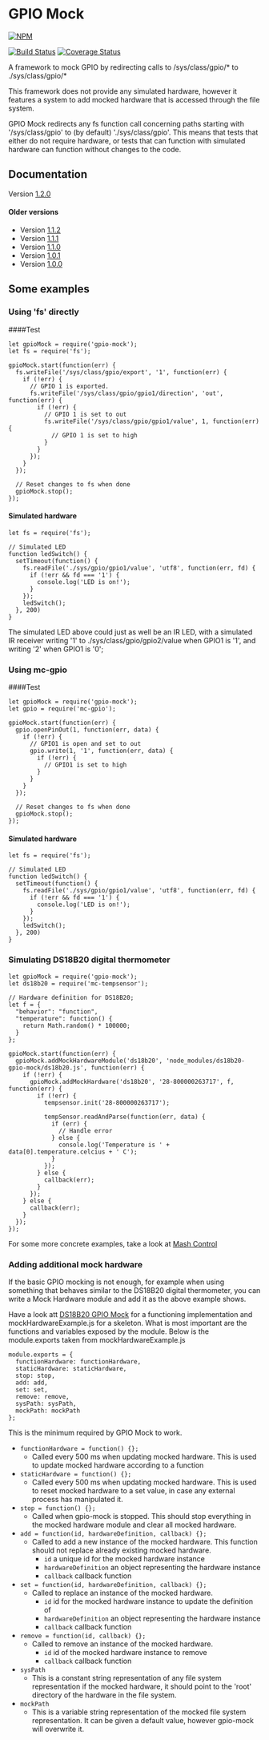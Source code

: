 # GPIO Mock
[![NPM](https://nodei.co/npm/gpio-mock.png?downloads=true&downloadRank=true&stars=true)](https://nodei.co/npm/gpio-mock/)

[![Build Status](https://travis-ci.org/Ozsie/gpioMock.svg?branch=master)](https://travis-ci.org/Ozsie/gpioMock)
[![Coverage Status](https://coveralls.io/repos/github/Ozsie/gpioMock/badge.svg?branch=master)](https://coveralls.io/github/Ozsie/gpioMock?branch=master)

A framework to mock GPIO by redirecting calls to /sys/class/gpio/* to ./sys/class/gpio/*

This framework does not provide any simulated hardware, however it features a system to add mocked hardware that is
accessed through the file system.

GPIO Mock redirects any fs function call concerning paths starting with '/sys/class/gpio' to (by default)
'./sys/class/gpio'. This means that tests that either do not require hardware, or tests that can function with
simulated hardware can function without changes to the code.

## Documentation
Version [1.2.0](https://ozsie.github.io/gpioMock/gpio-mock/1.2.0)

#### Older versions
* Version [1.1.2](https://ozsie.github.io/gpioMock/gpio-mock/1.1.2)
* Version [1.1.1](https://ozsie.github.io/gpioMock/gpio-mock/1.1.1)
* Version [1.1.0](https://ozsie.github.io/gpioMock/gpio-mock/1.1.0)
* Version [1.0.1](https://ozsie.github.io/gpioMock/gpio-mock/1.0.1)
* Version [1.0.0](https://ozsie.github.io/gpioMock/gpio-mock/1.0.0)

## Some examples

### Using 'fs' directly

####Test
```
let gpioMock = require('gpio-mock');
let fs = require('fs');

gpioMock.start(function(err) {
  fs.writeFile('/sys/class/gpio/export', '1', function(err) {
    if (!err) {
      // GPIO 1 is exported.
      fs.writeFile('/sys/class/gpio/gpio1/direction', 'out', function(err) {
        if (!err) {
          // GPIO 1 is set to out
          fs.writeFile('/sys/class/gpio/gpio1/value', 1, function(err) {
            // GPIO 1 is set to high
          }
        }
      });
    }
  });
  
  // Reset changes to fs when done
  gpioMock.stop();
});
```

#### Simulated hardware

```
let fs = require('fs');

// Simulated LED
function ledSwitch() {
  setTimeout(function() {
    fs.readFile('./sys/gpio/gpio1/value', 'utf8', function(err, fd) {
      if (!err && fd === '1') {
        console.log('LED is on!');
      }
    });
    ledSwitch();
  }, 200)
}
```

The simulated LED above could just as well be an IR LED, with a simulated IR receiver writing '1' to
./sys/class/gpio/gpio2/value when GPIO1 is '1', and writing '2' when GPIO1 is '0';


### Using mc-gpio

####Test
```
let gpioMock = require('gpio-mock');
let gpio = require('mc-gpio');

gpioMock.start(function(err) {
  gpio.openPinOut(1, function(err, data) {
    if (!err) {
      // GPIO1 is open and set to out
      gpio.write(1, '1', function(err, data) {
        if (!err) {
          // GPIO1 is set to high
        }
      }
    }
  });
  
  // Reset changes to fs when done
  gpioMock.stop();
});
```

#### Simulated hardware

```
let fs = require('fs');

// Simulated LED
function ledSwitch() {
  setTimeout(function() {
    fs.readFile('./sys/gpio/gpio1/value', 'utf8', function(err, fd) {
      if (!err && fd === '1') {
        console.log('LED is on!');
      }
    });
    ledSwitch();
  }, 200)
}
```

### Simulating DS18B20 digital thermometer
```
let gpioMock = require('gpio-mock');
let ds18b20 = require('mc-tempsensor');

// Hardware definition for DS18B20;
let f = {
  "behavior": "function",
  "temperature": function() {
    return Math.random() * 100000;
  }
};

gpioMock.start(function(err) {
  gpioMock.addMockHardwareModule('ds18b20', 'node_modules/ds18b20-gpio-mock/ds18b20.js', function(err) {
    if (!err) {
      gpioMock.addMockHardware('ds18b20', '28-800000263717', f, function(err) {
        if (!err) {
          tempsensor.init('28-800000263717');
      
          tempSensor.readAndParse(function(err, data) {
            if (err) {
              // Handle error
            } else {
              console.log('Temperature is ' + data[0].temperature.celcius + ' C');
            }
          });
        } else {
          callback(err);
        }
      });
    } else {
      callback(err);
    }
  });
});
```

For some more concrete examples, take a look at [Mash Control](https://github.com/Ozsie/mashControl)

### Adding additional mock hardware

If the basic GPIO mocking is not enough, for example when using something that behaves similar to the DS18B20 digital
thermometer, you can write a Mock Hardware module and add it as the above example shows.

Have a look att [DS18B20 GPIO Mock](https://github.com/Ozsie/ds18b20GpioMock) for a functioning implementation and
mockHardwareExample.js for a skeleton. What is most important are the functions and variables exposed by the module.
Below is the module.exports taken from mockHardwareExample.js

```
module.exports = {
  functionHardware: functionHardware,
  staticHardware: staticHardware,
  stop: stop,
  add: add,
  set: set,
  remove: remove,
  sysPath: sysPath,
  mockPath: mockPath
};
```

This is the minimum required by GPIO Mock to work.

* `functionHardware = function() {};`
  * Called every 500 ms when updating mocked hardware. This is used to update mocked hardware according to a function
* `staticHardware = function() {};`
  * Called every 500 ms when updating mocked hardware. This is used to reset mocked hardware to a set value, in case any
    external process has manipulated it.
* `stop = function() {};`
  * Called when gpio-mock is stopped. This should stop everything in the mocked hardware module and clear all mocked
    hardware.
* `add = function(id, hardwareDefinition, callback) {};`
  * Called to add a new instance of the mocked hardware. This function should not replace already existing mocked
    hardware.
    * `id` a unique id for the mocked hardware instance
    * `hardwareDefinition` an object representing the hardware instance
    * `callback` callback function
* `set = function(id, hardwareDefinition, callback) {};`
  * Called to replace an instance of the mocked hardware.
    * `id` id for the mocked hardware instance to update the definition of
    * `hardwareDefinition` an object representing the hardware instance
    * `callback` callback function
* `remove = function(id, callback) {};`
  * Called to remove an instance of the mocked hardware.
    * `id` id of the mocked hardware instance to remove
    * `callback` callback function
* `sysPath`
  * This is a constant string representation of any file system representation if the mocked hardware, it should point
    to the 'root' directory of the hardware in the file system.
* `mockPath`
  * This is a variable string representation of the mocked file system representation. It can be given a default value, 
    however gpio-mock will overwrite it.